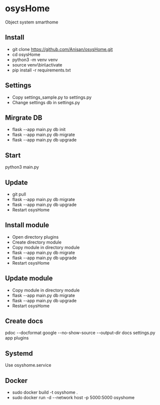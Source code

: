 # osysHome 

Object system smarthome

## Install

* git clone https://github.com/Anisan/osysHome.git
* cd osysHome
* python3 -m venv venv
* source venv\bin\activate
* pip install -r requirements.txt

## Settings

* Copy settings_sample.py to settings.py
* Change settings db in settings.py

## Mirgrate DB

* flask --app main.py db init
* flask --app main.py db migrate
* flask --app main.py db upgrade

## Start

python3 main.py

## Update

* git pull
* flask --app main.py db migrate
* flask --app main.py db upgrade
* Restart osysHome

## Install module

* Open directory plugins
* Create directory module
* Copy module in directory module
* flask --app main.py db migrate
* flask --app main.py db upgrade
* Restart osysHome

## Update module

* Copy module in directory module
* flask --app main.py db migrate
* flask --app main.py db upgrade
* Restart osysHome

## Create docs

pdoc --docformat google --no-show-source --output-dir docs settings.py app plugins

## Systemd

Use osyshome.service

## Docker

* sudo docker build -t osyshome .
* sudo docker run -d --network host -p 5000:5000 osyshome
